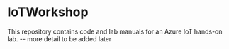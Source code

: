 # IoTWorkshop

This repository contains code and lab manuals for an Azure IoT hands-on lab.  -- more detail to be added later


